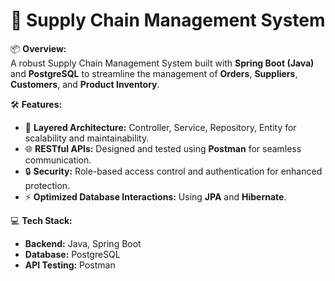 # 🚀 **Supply Chain Management System**  

📦 **Overview:**  
A robust Supply Chain Management System built with **Spring Boot (Java)** and **PostgreSQL** to streamline the management of **Orders**, **Suppliers**, **Customers**, and **Product Inventory**.  



🛠️ **Features:**  

- 🧠 **Layered Architecture:** Controller, Service, Repository, Entity for scalability and maintainability.  
- 🌐 **RESTful APIs:** Designed and tested using **Postman** for seamless communication.  
- 🔒 **Security:** Role-based access control and authentication for enhanced protection.  
- ⚡ **Optimized Database Interactions:** Using **JPA** and **Hibernate**.  



💻 **Tech Stack:**  

- **Backend:** Java, Spring Boot  
- **Database:** PostgreSQL  
- **API Testing:** Postman  




